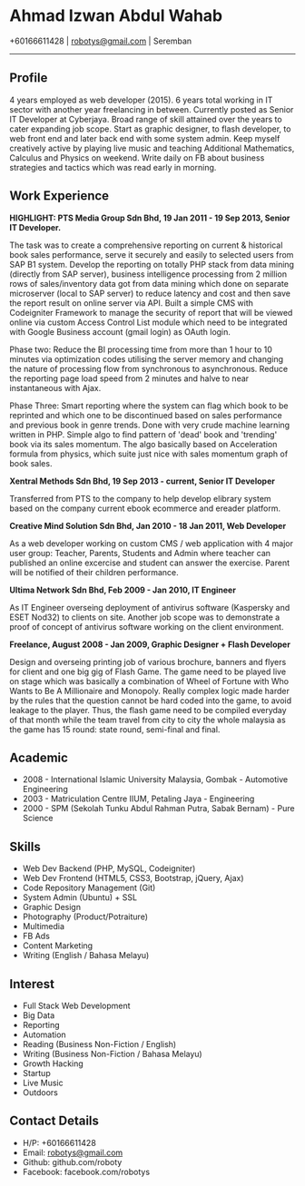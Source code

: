 Ahmad Izwan Abdul Wahab
===

+60166611428 | robotys@gmail.com | Seremban

----

Profile
---

4 years employed as web developer (2015). 6 years total working in IT sector with another year freelancing in between. Currently posted as Senior IT Developer at Cyberjaya. Broad range of skill attained over the years to cater expanding job scope. Start as graphic designer, to flash developer, to web front end and later back end with some system admin. Keep myself creatively active by playing live music and teaching Additional Mathematics, Calculus and Physics on weekend. Write daily on FB about business strategies and tactics which was read early in morning.

Work Experience
---

**HIGHLIGHT: PTS Media Group Sdn Bhd, 19 Jan 2011 - 19 Sep 2013, Senior IT Developer.**

The task was to create a comprehensive reporting on current & historical book sales performance, serve it securely and easily to selected users from SAP B1 system. Develop the reporting on totally PHP stack from data mining (directly from SAP server), business intelligence processing from 2 million rows of sales/inventory data got from data mining which done on separate microserver (local to SAP server) to reduce latency and cost and then save the report result on online server via API. Built a simple CMS with Codeigniter Framework to manage the security of report that will be viewed online via custom Access Control List module which need to be integrated with Google Business account (gmail login) as OAuth login.

Phase two: Reduce the BI processing time from more than 1 hour to 10 minutes via optimization codes utilising the server memory and changing the nature of processing flow from synchronous to asynchronous. Reduce the reporting page load speed from 2 minutes and halve to near instantaneous with Ajax.

Phase Three: Smart reporting where the system can flag which book to be reprinted and which one to be discontinued based on sales performance and previous book in genre trends. Done with very crude machine learning written in PHP. Simple algo to find pattern of 'dead' book and 'trending' book via its sales momentum. The algo basically based on Acceleration formula from physics, which suite just nice with sales momentum graph of book sales.


**Xentral Methods Sdn Bhd, 19 Sep 2013 - current, Senior IT Developer**

Transferred from PTS to the company to help develop elibrary system based on the company current ebook ecommerce and ereader platform.


**Creative Mind Solution Sdn Bhd, Jan 2010 - 18 Jan 2011, Web Developer**

As a web developer working on custom CMS / web application with 4 major user group: Teacher, Parents, Students and Admin where teacher can published an online excercise and student can answer the exercise. Parent will be notified of their children performance.


**Ultima Network Sdn Bhd, Feb 2009 - Jan 2010, IT Engineer**

As IT Engineer overseing deployment of antivirus software (Kaspersky and ESET Nod32) to clients on site. Another job scope was to demonstrate a proof of concept of antivirus software working on the client environment.

**Freelance, August 2008 - Jan 2009, Graphic Designer + Flash Developer**

Design and overseing printing job of various brochure, banners and flyers for client and one big gig of Flash Game. The game need to be played live on stage which was basically a combination of Wheel of Fortune with Who Wants to Be A Millionaire and Monopoly. Really complex logic made harder by the rules that the question cannot be hard coded into the game, to avoid leakage to the player. Thus, the flash game need to be compiled everyday of that month while the team travel from city to city the whole malaysia as the game has 15 round: state round, semi-final and final.


Academic
---

- 2008 - International Islamic University Malaysia, Gombak - Automotive Engineering
- 2003 - Matriculation Centre IIUM, Petaling Jaya - Engineering
- 2000 - SPM (Sekolah Tunku Abdul Rahman Putra, Sabak Bernam) - Pure Science


Skills
---

- Web Dev Backend (PHP, MySQL, Codeigniter)
- Web Dev Frontend (HTML5, CSS3, Bootstrap, jQuery, Ajax)
- Code Repository Management (Git)
- System Admin (Ubuntu) + SSL
- Graphic Design
- Photography (Product/Potraiture)
- Multimedia
- FB Ads
- Content Marketing
- Writing (English / Bahasa Melayu)

Interest
---

- Full Stack Web Development
- Big Data
- Reporting
- Automation
- Reading (Business Non-Fiction / English)
- Writing (Business Non-Fiction / Bahasa Melayu)
- Growth Hacking
- Startup
- Live Music
- Outdoors

Contact Details
---

- H/P: +60166611428
- Email: robotys@gmail.com
- Github: github.com/roboty
- Facebook: facebook.com/robotys